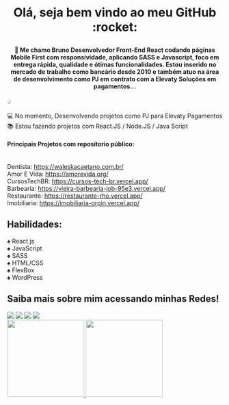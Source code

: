 <h1 align="center"> Olá, seja bem vindo ao meu GitHub :rocket: </p>

#### <p align="center">:man: Me chamo Bruno Desenvolvedor Front-End React codando páginas Mobile First com responsividade, aplicando SASS e Javascript, foco em entrega rápida, qualidade e ótimas funcionalidades. Estou inserido no mercado de trabalho como bancário desde 2010 e também atuo na área de desenvolvimento como PJ em contrato com a Elevaty Soluções em pagamentos...

 :bulb:  </p>

💻 No momento, Desenvolvendo projetos como PJ para Elevaty Pagamentos<br>
📚 Estou fazendo projetos com React.JS / Node.JS / Java Script <br>

#### Principais Projetos com repositorio público:<br><br>

Dentista: https://waleskacaetano.com.br/<br>
Amor E Vida: https://amorevida.org/<br>
CursosTechBR: https://cursos-tech-br.vercel.app/<br>
Barbearia: https://vieira-barbearia-job-95e3.vercel.app/<br>
Restaurante: https://restaurante-rho.vercel.app/<br>
Imobiliaria: https://imobiliaria-orpin.vercel.app/<br>

## Habilidades:
:spades: React.js<br>
:spades: JavaScript<br>
:spades: SASS<br>
:spades: HTML/CSS<br>
:spades: FlexBox<br>
:spades: WordPress<br>

## Saiba mais sobre mim acessando minhas Redes!
<div>
 <a href="https://www.linkedin.com/in/bruno-holanda-70764364/" target="_blank"><img src="https://img.shields.io/badge/-LinkedIn-%230077B5?style=for-the-badge&logo=linkedin&logoColor=white" target="_blank"></a>
 <a href = "mailto:holanda_rodrigues@hotmail.com"><img src="https://img.shields.io/badge/Gmail-D14836?style=for-the-badge&logo=gmail&logoColor=white" target="_blank"></a>
<a href="https://www.instagram.com/brunoholandaa/" target="_blank"><img src="https://img.shields.io/badge/-Instagram-%23E4405F?style=for-the-badge&logo=instagram&logoColor=white" target="_blank"></a> 
<a href="https://www.youtube.com/nerdkingteam" target="_blank"><img src="https://img.shields.io/badge/YouTube-FF0000?style=for-the-badge&logo=youtube&logoColor=white" target="_blank"></a>
</div>

<div>
<a href="https://github.com/brunoholanda">
<img height="180em" src="https://github-readme-stats.vercel.app/api/top-langs/?username=brunoholanda&layout=compact&langs_count=7&theme=dracula"/>
<img height="180em" src="https://github-readme-stats.vercel.app/api?username=brunoholanda&show_icons=true&theme=dracula&include_all_commits=true&count_private=true"/>
</div>

